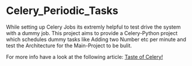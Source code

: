 # Celery_Periodic_Tasks
While setting up Celery Jobs its extremly helpful to test drive the system with a dummy job. 
This project aims to provide a Celery-Python project which schedules dummy tasks like Adding two Number etc per minute
and test the Architecture for the Main-Project to be bulit.

For more info have a look at the following article: [Taste of Celery!](http://nimeshkiranverma.blogspot.in/2015/05/taste-of-celery.html)
